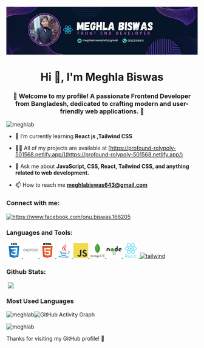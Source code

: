 ![Profile Banner](https://github.com/MeghlaB/MeghlaB/blob/main/githubBanner.jpg) 

<h1 align="center">Hi 👋, I'm Meghla Biswas</h1>
<h3 align="center">🌟 Welcome to my profile! A passionate Frontend Developer from Bangladesh, dedicated to crafting modern and user-friendly web applications. 🚀</h3>

<p align="left"> <img src="https://komarev.com/ghpvc/?username=meghlab&label=Profile%20views&color=0e75b6&style=flat" alt="meghlab" /> </p>

- 🌱 I’m currently learning **React js ,Tailwind CSS**

- 👨‍💻 All of my projects are available at [https://profound-rolypoly-501568.netlify.app/](https://profound-rolypoly-501568.netlify.app/)

- 💬 Ask me about **JavaScript, CSS, React, Tailwind CSS, and anything related to web development.**

- 📫 How to reach me **meghlabiswas643@gmail.com**

<h3 align="left">Connect with me:</h3>
<p align="left">
<a href="https://fb.com/https://www.facebook.com/onu.biswas.166205" target="blank"><img align="center" src="https://raw.githubusercontent.com/rahuldkjain/github-profile-readme-generator/master/src/images/icons/Social/facebook.svg" alt="https://www.facebook.com/onu.biswas.166205" height="30" width="40" /></a>
</p>

<h3 align="left">Languages and Tools:</h3>
<p align="left"> <a href="https://www.w3schools.com/css/" target="_blank" rel="noreferrer"> <img src="https://raw.githubusercontent.com/devicons/devicon/master/icons/css3/css3-original-wordmark.svg" alt="css3" width="40" height="40"/> </a> <a href="https://expressjs.com" target="_blank" rel="noreferrer"> <img src="https://raw.githubusercontent.com/devicons/devicon/master/icons/express/express-original-wordmark.svg" alt="express" width="40" height="40"/> </a> <a href="https://www.w3.org/html/" target="_blank" rel="noreferrer"> <img src="https://raw.githubusercontent.com/devicons/devicon/master/icons/html5/html5-original-wordmark.svg" alt="html5" width="40" height="40"/> </a> <a href="https://www.java.com" target="_blank" rel="noreferrer"> <img src="https://raw.githubusercontent.com/devicons/devicon/master/icons/java/java-original.svg" alt="java" width="40" height="40"/> </a> <a href="https://developer.mozilla.org/en-US/docs/Web/JavaScript" target="_blank" rel="noreferrer"> <img src="https://raw.githubusercontent.com/devicons/devicon/master/icons/javascript/javascript-original.svg" alt="javascript" width="40" height="40"/> </a> <a href="https://www.mongodb.com/" target="_blank" rel="noreferrer"> <img src="https://raw.githubusercontent.com/devicons/devicon/master/icons/mongodb/mongodb-original-wordmark.svg" alt="mongodb" width="40" height="40"/> </a> <a href="https://nodejs.org" target="_blank" rel="noreferrer"> <img src="https://raw.githubusercontent.com/devicons/devicon/master/icons/nodejs/nodejs-original-wordmark.svg" alt="nodejs" width="40" height="40"/> </a> <a href="https://reactjs.org/" target="_blank" rel="noreferrer"> <img src="https://raw.githubusercontent.com/devicons/devicon/master/icons/react/react-original-wordmark.svg" alt="react" width="40" height="40"/> </a> <a href="https://tailwindcss.com/" target="_blank" rel="noreferrer"> <img src="https://www.vectorlogo.zone/logos/tailwindcss/tailwindcss-icon.svg" alt="tailwind" width="40" height="40"/> </a> </p>


<h3 align="left">Github Stats:</h3>


<p>&nbsp;<img align="center" src="https://github-readme-stats.vercel.app/api?username=meghlab&show_icons=true&theme=default#gh-light-mode-only)" /></p>


<h3 align="left">Most Used Languages</h3>
<p><img align="left" src="https://github-readme-stats.vercel.app/api/top-langs?username=meghlab&show_icons=true&locale=en&layout=compact" alt="meghlab" /></p>



![GitHub Activity Graph](https://github-readme-activity-graph.cyclic.app/graph?username=meghlab&theme=react-dark)



<p><img align="center" src="https://github-readme-streak-stats.herokuapp.com/?user=meghlab&" alt="meghlab" /></p>


Thanks for visiting my GitHub profile! 🚀


